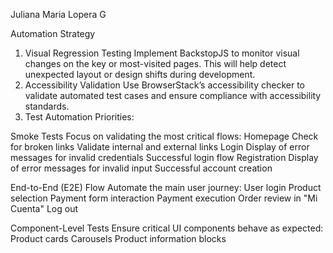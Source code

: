Juliana Maria Lopera G

Automation Strategy
1. Visual Regression Testing
Implement BackstopJS to monitor visual changes on the key or most-visited pages. This will help detect unexpected layout or design shifts during development.
2. Accessibility Validation
Use BrowserStack’s accessibility checker to validate automated test cases and ensure compliance with accessibility standards.
3. Test Automation Priorities:
   
Smoke Tests
Focus on validating the most critical flows:
  Homepage
  Check for broken links
  Validate internal and external links
  Login
  Display of error messages for invalid credentials
  Successful login flow
  Registration
  Display of error messages for invalid input
  Successful account creation

End-to-End (E2E) Flow
Automate the main user journey:
  User login
  Product selection
  Payment form interaction
  Payment execution
  Order review in "Mi Cuenta"
  Log out

Component-Level Tests
  Ensure critical UI components behave as expected:
  Product cards
  Carousels
  Product information blocks

